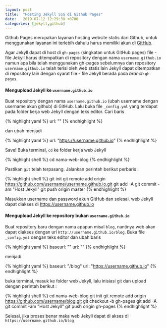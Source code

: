```yaml
---
layout: post
title:  "Hosting Jekyll SSG di Github Pages"
date:   2019-07-12 12:29:38 +0700
categories: [jekyll,github]
---
```


Github Pages merupakan layanan hosting website statis dari Github, untuk menggunakan layanan ini terlebih dahulu harus memiliki akun di [GitHub](https://github.com/join).

Agar Jekyll dapat di host di `gh-pages` (singkatan untuk GitHub pages) file - file Jekyll harus ditempatkan di repository dengan nama `username.github.io` namun apa bila telah menggunakan gh-pages sebelumnya dan repository `username.github.io` telah terisi oleh web statis lain Jekyll dapat ditempatkan di repository lain dengan syarat file - file Jekyll berada pada *branch* `gh-pages`.

#### Mengupload Jekyll ke `username.github.io`

Buat repository dengan nama `username.github.io` (ubah username dengan username akun github) di GitHub.
Lalu buka file `_config.yml` yang terdapat pada folder kerja web Jekyll dengan teks editor. Cari baris

{% highlight yaml %}
url: ""
{% endhighlight %}

dan ubah menjadi

{% highlight yaml %}
url: "https://username.github.io"
{% endhighlight %}

Save!
Buka terminal, `cd` ke folder kerja web Jekyll

{% highlight shell %}
cd nama-web-blog
{% endhighlight %}

Pastikan `git` telah terpasang. Jalankan perintah berikut perbaris :

{% highlight shell %}
git init
git remote add origin https://github.com/username/username.github.io.git
git add -A
git commit -am "Host Jekyll"
git push origin master
{% endhighlight %}

Masukkan username dan password akun GitHub dan selesai, web Jekyll dapat diakses di https://username.github.io

#### Mengupload Jekyll ke repository bukan `username.github.io`

Buat repository baru dengan nama apapun misal `blog`, nantinya web akan dapat diakses dengan url `http://username.github.io/blog`. Buka file `_config.yml` dengan teks editor dan ubah baris

{% highlight yaml %}
baseurl: ""
url: ""
{% endhighlight %}

menjadi

{% highlight yaml %}
baseurl: "/blog"
url: "https://username.github.io"
{% endhighlight %}

buka terminal, masuk ke folder web Jekyll, lalu inisiasi git dan upload dengan perintah berikut :

{% highlight shell %}
cd nama-web-blog
git init
git remote add origin https://github.com/username/blog.git
git checkout -b gh-pages
git add -A
git commit -am "Host Jekyll"
git push origin gh-pages
{% endhighlight %}

Selesai, jika proses benar maka web Jekyll dapat di akses di `https://username.github.io/blog`
